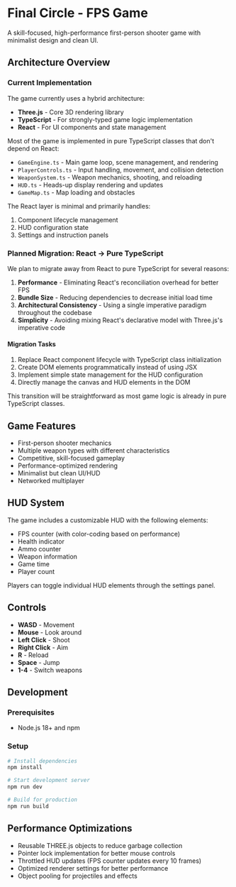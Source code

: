 # Final Circle - FPS Game

A skill-focused, high-performance first-person shooter game with minimalist design and clean UI.

## Architecture Overview

### Current Implementation

The game currently uses a hybrid architecture:

- **Three.js** - Core 3D rendering library
- **TypeScript** - For strongly-typed game logic implementation
- **React** - For UI components and state management

Most of the game is implemented in pure TypeScript classes that don't depend on React:

- `GameEngine.ts` - Main game loop, scene management, and rendering
- `PlayerControls.ts` - Input handling, movement, and collision detection
- `WeaponSystem.ts` - Weapon mechanics, shooting, and reloading
- `HUD.ts` - Heads-up display rendering and updates
- `GameMap.ts` - Map loading and obstacles

The React layer is minimal and primarily handles:

1. Component lifecycle management
2. HUD configuration state
3. Settings and instruction panels

### Planned Migration: React → Pure TypeScript

We plan to migrate away from React to pure TypeScript for several reasons:

1. **Performance** - Eliminating React's reconciliation overhead for better FPS
2. **Bundle Size** - Reducing dependencies to decrease initial load time
3. **Architectural Consistency** - Using a single imperative paradigm throughout the codebase
4. **Simplicity** - Avoiding mixing React's declarative model with Three.js's imperative code

#### Migration Tasks

1. Replace React component lifecycle with TypeScript class initialization
2. Create DOM elements programmatically instead of using JSX
3. Implement simple state management for the HUD configuration
4. Directly manage the canvas and HUD elements in the DOM

This transition will be straightforward as most game logic is already in pure TypeScript classes.

## Game Features

- First-person shooter mechanics
- Multiple weapon types with different characteristics
- Competitive, skill-focused gameplay
- Performance-optimized rendering
- Minimalist but clean UI/HUD
- Networked multiplayer

## HUD System

The game includes a customizable HUD with the following elements:

- FPS counter (with color-coding based on performance)
- Health indicator
- Ammo counter
- Weapon information
- Game time
- Player count

Players can toggle individual HUD elements through the settings panel.

## Controls

- **WASD** - Movement
- **Mouse** - Look around
- **Left Click** - Shoot
- **Right Click** - Aim
- **R** - Reload
- **Space** - Jump
- **1-4** - Switch weapons

## Development

### Prerequisites

- Node.js 18+ and npm

### Setup

```bash
# Install dependencies
npm install

# Start development server
npm run dev

# Build for production
npm run build
```

## Performance Optimizations

- Reusable THREE.js objects to reduce garbage collection
- Pointer lock implementation for better mouse controls
- Throttled HUD updates (FPS counter updates every 10 frames)
- Optimized renderer settings for better performance
- Object pooling for projectiles and effects
